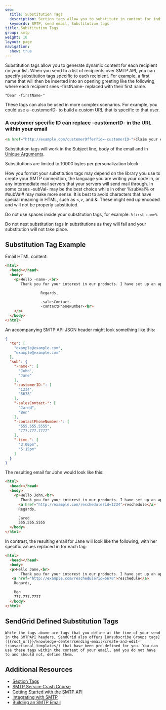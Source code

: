 ```yaml
---
seo:
  title: Substitution Tags
  description: Section tags allow you to substitute in content for individual recipients in an SMTP message.
  keywords: SMTP, send email, Substitution tags
title: Substitution Tags
group: smtp
weight: 10
layout: page
navigation:
  show: true
---
```


Substitution tags allow you to generate dynamic content for each recipient on your list. When you send to a list of recipients over SMTP API, you can specify substitution tags specific to each recipient. For example, a first name that will then be inserted into an opening greeting like the following, where each recipient sees -firstName- replaced with their first name.

```html
"Dear -firstName-"
```

These tags can also be used in more complex scenarios. For example, you could use a -customerID- to build a custom URL that is specific to that user.


### A customer specific ID can replace -customerID- in the URL within your email
```html
<a href="http://example.com/customerOffer?id=-customerID-">Claim your offer!</a>
```

<call-out>

Substitution tags will work in the Subject line, body of the email and in [Unique Arguments]({{root_url}}/for-developers/sending-email/unique-arguments/).

</call-out>

<call-out>

Substitutions are limited to 10000 bytes per personalization block.

</call-out>


How you format your substitution tags may depend on the library you use to create your SMTP connection, the language you are writing your code in, or any intermediate mail servers that your servers will send mail through. In some cases -subVal- may be the best choice while in other %subVal% or #subVal# may make more sense. It is best to avoid characters that have special meaning in HTML, such as <,>, and &. These might end up encoded and will not be properly substituted.



<call-out type="warning">

Do not use spaces inside your substitution tags, for example: `%first name%`

</call-out>

<call-out type="warning">

Do not nest substitution tags in substitutions as they will fail and your substitution will not take place.

</call-out>

## 	Substitution Tag Example

Email HTML content:
```html
<html>
  <head></head>
  <body>
    <p>Hello -name-,<br>
       Thank you for your interest in our products. I have set up an appointment to call you at -time- EST to discuss your needs in more detail. If you would like to reschedule this call, please visit the following link: `<a href="http://example.com/reschedule?id=-customerID-">reschedule</a>`

                Regards,

                -salesContact-
                -contactPhoneNumber-<br>
    </p>
  </body>
</html>
```

<p>An accompanying SMTP API JSON header might look something like this:</p>

```json
{
  "to": [
    "example@example.com",
    "example@example.com"
  ],
  "sub": {
    "-name-": [
      "John",
      "Jane"
    ],
    "-customerID-": [
      "1234",
      "5678"
    ],
    "-salesContact-": [
      "Jared",
      "Ben"
    ],
    "-contactPhoneNumber-": [
      "555.555.5555",
      "777.777.7777"
    ],
    "-time-": [
      "3:00pm",
      "5:15pm"
    ]
  }
}
```

The resulting email for John would look like this:

```html
<html>
  <head></head>
  <body>
    <p>Hello John,<br>
       Thank you for your interest in our products. I have set up an appointment to call you at 3:00 pm EST to discuss your needs in more detail. If you would like to reschedule this call, please visit the following link:
      <a href="http://example.com/reschedule?id=1234">reschedule</a>
      Regards,

      Jared
      555.555.5555
  </body>
</html>
```

In contrast, the resulting email for Jane will look like the following, with her specific values replaced in for each tag:

```html
<html>
  <head></head>
  <body>
  <p>Hello Jane,<br>
       Thank you for your interest in our products. I have set up an appointment to call you at 5:15pm EST to discuss your needs in more detail. If you would like to reschedule this call please visit the following link:
   <a href="http://example.com/reschedule?id=5678">reschedule</a>
    Regards,

    Ben
    777.777.7777
  </body>
</html>
```

## 	SendGrid Defined Substitution Tags
 	While the tags above are tags that you define at the time of your send in the SMTPAPI headers, SendGrid also offers [Unsubscribe Groups tags]({{root_url}}/knowledge-center/sending-email/create-and-edit-transactional-templates/) that have been pre-defined for you. You can use these tags within the content of your email, and you do not have to and should not, define them.

## 	Additional Resources

- [Section Tags]({{root_url}}/for-developers/sending-email/section-tags/)
- [SMTP Service Crash Course](https://sendgrid.com/blog/smtp-service-crash-course/)
- [Getting Started with the SMTP API]({{root_url}}/for-developers/sending-email/getting-started-smtp/)
- [Integrating with SMTP]({{root_url}}/for-developers/sending-email/integrating-with-the-smtp-api/)
- [Building an SMTP Email]({{root_url}}/for-developers/sending-email/building-an-smtp-email/)
